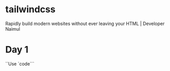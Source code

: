 # tailwindcss
Rapidly build modern websites without ever leaving your HTML | Developer Naimul 

# Day 1
``Use `code```	
